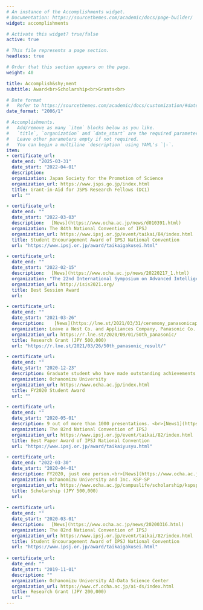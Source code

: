```yaml
---
# An instance of the Accomplishments widget.
# Documentation: https://sourcethemes.com/academic/docs/page-builder/
widget: accomplishments

# Activate this widget? true/false
active: true

# This file represents a page section.
headless: true

# Order that this section appears on the page.
weight: 40

title: Accomplish&shy;ment
subtitle: Award<br>Scholarship<br>Grants<br>

# Date format
#   Refer to https://sourcethemes.com/academic/docs/customization/#date-format
date_format: "2006/1"

# Accomplishments.
#   Add/remove as many `item` blocks below as you like.
#   `title`, `organization` and `date_start` are the required parameters.
#   Leave other parameters empty if not required.
#   You can begin a multiline `description` using YAML's `|-`.
item:
- certificate_url:
  date_end: "2025-03-31"
  date_start: "2022-04-01"
  description: 
  organization: Japan Society for the Promotion of Science
  organization_url: https://www.jsps.go.jp/index.html
  title: Grant-in-Aid for JSPS Research Fellows (DC1)
  url: ""

- certificate_url:
  date_end: ""
  date_start: "2022-03-03"
  description: 　[News](https://www.ocha.ac.jp/news/d010391.html)
  organization: The 84th National Convention of IPSJ
  organization_url: https://www.ipsj.or.jp/event/taikai/84/index.html
  title: Student Encouragement Award of IPSJ National Convention
  url: "https://www.ipsj.or.jp/award/taikaigakusei.html"

- certificate_url: 
  date_end: ""
  date_start: "2022-02-15"
  description: 　[News](https://www.ocha.ac.jp/news/20220217_1.html)
  organization: "The 22nd International Symposium on Advanced Intelligent Systems"
  organization_url: http://isis2021.org/
  title: Best Session Award
  url: 

- certificate_url: 
  date_end: ""
  date_start: "2021-03-26"
  description:  　[News](https://lne.st/2021/03/31/ceremony_panasonicap/)　[Interview](https://r.lne.st/adopter/936/)
  organization: Leave a Nest Co. and Appliances Company, Panasonic Co.
  organization_url: https://r.lne.st/2020/09/01/50th_panasonic/
  title: Research Grant (JPY 500,000)
  url: "https://r.lne.st/2021/03/26/50th_panasonic_result/"

- certificate_url: 
  date_end: ""
  date_start: "2020-12-23"
  description: Graduate student who have made outstanding achievements in research (FY2020, 3 students).
  organization: Ochanomizu University
  organization_url: https://www.ocha.ac.jp/index.html
  title: FY2020 Student Award
  url: ""

- certificate_url: 
  date_end: ""
  date_start: "2020-05-01"
  description: 9 out of more than 1000 presentations. <br>[News1](https://www.ocha.ac.jp/news/20200529.html)　[News2](https://www.chronogenesis.org/ja/news/2020-03-kobayashi.html)
  organization: The 82nd National Convention of IPSJ
  organization_url: https://www.ipsj.or.jp/event/taikai/82/index.html
  title: Best Paper Award of IPSJ National Convention
  url: "https://www.ipsj.or.jp/award/taikaiyusyu.html"

- certificate_url: 
  date_end: "2022-03-30"
  date_start: "2020-04-01"
  description: FY2020, just one person.<br>[News](https://www.ocha.ac.jp/news/202103016_4.html)
  organization: Ochanomizu University and Inc. KSP-SP
  organization_url: https://www.ocha.ac.jp/campuslife/scholarship/kspsp.html
  title: Scholarship (JPY 500,000)
  url: 
  
- certificate_url:
  date_end: ""
  date_start: "2020-03-01"
  description: 　[News](https://www.ocha.ac.jp/news/20200316.html)
  organization: The 82nd National Convention of IPSJ
  organization_url: https://www.ipsj.or.jp/event/taikai/82/index.html
  title: Student Encouragement Award of IPSJ National Convention
  url: "https://www.ipsj.or.jp/award/taikaigakusei.html"
  
- certificate_url: 
  date_end: ""
  date_start: "2019-11-01"
  description: ""
  organization: Ochanomizu University AI-Data Science Center
  organization_url: https://www.cf.ocha.ac.jp/ai-ds/index.html
  title: Research Grant (JPY 200,000)
  url: ""
---
```

